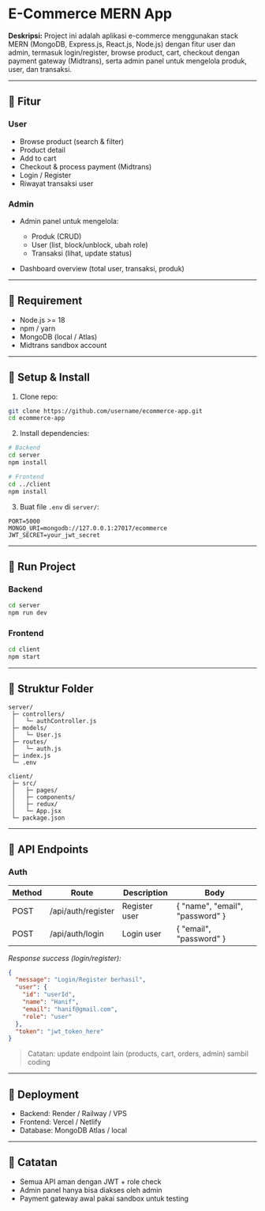# E-Commerce MERN App

**Deskripsi:**
Project ini adalah aplikasi e-commerce menggunakan stack MERN (MongoDB, Express.js, React.js, Node.js) dengan fitur user dan admin, termasuk login/register, browse product, cart, checkout dengan payment gateway (Midtrans), serta admin panel untuk mengelola produk, user, dan transaksi.

---

## 🔹 Fitur

### User

* Browse product (search & filter)
* Product detail
* Add to cart
* Checkout & process payment (Midtrans)
* Login / Register
* Riwayat transaksi user

### Admin

* Admin panel untuk mengelola:

  * Produk (CRUD)
  * User (list, block/unblock, ubah role)
  * Transaksi (lihat, update status)
* Dashboard overview (total user, transaksi, produk)

---

## 🔹 Requirement

* Node.js >= 18
* npm / yarn
* MongoDB (local / Atlas)
* Midtrans sandbox account

---

## 🔹 Setup & Install

1. Clone repo:

```bash
git clone https://github.com/username/ecommerce-app.git
cd ecommerce-app
```

2. Install dependencies:

```bash
# Backend
cd server
npm install

# Frontend
cd ../client
npm install
```

3. Buat file `.env` di `server/`:

```
PORT=5000
MONGO_URI=mongodb://127.0.0.1:27017/ecommerce
JWT_SECRET=your_jwt_secret
```

---

## 🔹 Run Project

### Backend

```bash
cd server
npm run dev
```

### Frontend

```bash
cd client
npm start
```

---

## 🔹 Struktur Folder

```
server/
 ├─ controllers/
 │   └─ authController.js
 ├─ models/
 │   └─ User.js
 ├─ routes/
 │   └─ auth.js
 ├─ index.js
 └─ .env

client/
 ├─ src/
 │   ├─ pages/
 │   ├─ components/
 │   ├─ redux/
 │   └─ App.jsx
 └─ package.json
```

---

## 🔹 API Endpoints

### Auth

| Method | Route              | Description   | Body                            |
| ------ | ------------------ | ------------- | ------------------------------- |
| POST   | /api/auth/register | Register user | { "name", "email", "password" } |
| POST   | /api/auth/login    | Login user    | { "email", "password" }         |

*Response success (login/register):*

```json
{
  "message": "Login/Register berhasil",
  "user": {
    "id": "userId",
    "name": "Hanif",
    "email": "hanif@gmail.com",
    "role": "user"
  },
  "token": "jwt_token_here"
}
```

> Catatan: update endpoint lain (products, cart, orders, admin) sambil coding

---

## 🔹 Deployment

* Backend: Render / Railway / VPS
* Frontend: Vercel / Netlify
* Database: MongoDB Atlas / local

---

## 🔹 Catatan

* Semua API aman dengan JWT + role check
* Admin panel hanya bisa diakses oleh admin
* Payment gateway awal pakai sandbox untuk testing
